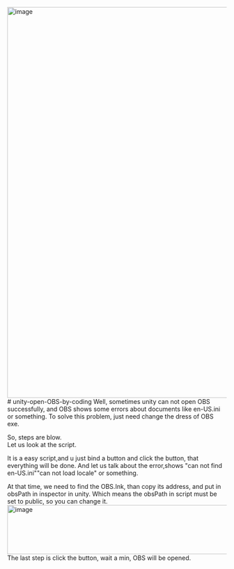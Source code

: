 <img width="1229" height="898" alt="image" src="https://github.com/user-attachments/assets/c35738c1-ff99-4f56-8832-4fa8225c696d" /># unity-open-OBS-by-coding
Well, sometimes unity can not open OBS successfully, and OBS shows some errors about documents like en-US.ini or something. To solve this problem, just need change the dress of OBS exe.

So, steps are blow.  
Let us look at the script.

It is a easy script,and u just bind a button and click the button, that everything will be done.
And let us talk about the error,shows "can not find en-US.ini""can not load locale" or something.

At that time, we need to find the OBS.Ink, than copy its address, and put in obsPath in inspector in unity.
Which means the obsPath in script must be set to public, so you can change it.
<img width="2221" height="113" alt="image" src="https://github.com/user-attachments/assets/25ddb286-a0a5-4dbe-8d82-ee6e6a5914c3" />
The last step is click the button, wait a min, OBS will be opened.
